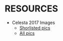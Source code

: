 # RESOURCES

- Celesta 2017 Images
    - [Shorlisted pics](https://drive.google.com/folderview?id=14_zMaCqfbSslfePDymzfeu_oyLl29g1o)
    - [All pics](https://drive.google.com/open?id=110-_-NZ5mwVBP3d3Vzwlz_LI25waGgx1)
    